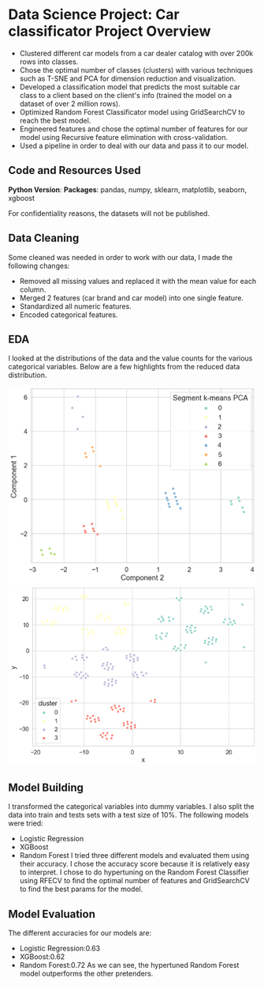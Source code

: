 # Data Science Project: Car classificator Project Overview
* Clustered different car models from a car dealer catalog with over 200k rows into classes.
* Chose the optimal number of classes (clusters) with various techniques such as T-SNE and PCA for dimension reduction and visualization.
* Developed a classification model that predicts the most suitable car class to a client based on the client's info (trained the model on a dataset of over 2 million rows).
* Optimized Random Forest Classificator model using GridSearchCV to reach the best model.
* Engineered features and chose the optimal number of features for our model using Recursive feature elimination with cross-validation.
* Used a pipeline in order to deal with our data and pass it to our model.

## Code and Resources Used
**Python Version**:
**Packages**: pandas, numpy, sklearn, matplotlib, seaborn, xgboost

For confidentiality reasons, the datasets will not be published.

## Data Cleaning
Some cleaned was needed in order to work with our data, I made the following changes:
* Removed all missing values and replaced it with the mean value for each column.
* Merged 2 features (car brand and car model) into one single feature.
* Standardized all numeric features.
* Encoded categorical features.

## EDA 
I looked at the distributions of the data and the value counts for the various categorical variables. Below are a few highlights from the reduced data distribution.

![pca](https://github.com/AzizRom17/Car_classification/blob/main/pca.png)
![t-sne](https://github.com/AzizRom17/Car_classification/blob/main/t-sne.png)

## Model Building
I transformed the categorical variables into dummy variables. I also split the data into train and tests sets with a test size of 10%.
The following models were tried:
* Logistic Regression 
* XGBoost
* Random Forest
I tried three different models and evaluated them using their accuracy. I chose the accuracy score because it is relatively easy to interpret. I chose to do hypertuning on the Random Forest Classifier using RFECV to find the optimal number of features and GridSearchCV to find the best params for the model.

## Model Evaluation
The different accuracies for our models are:
* Logistic Regression:0.63
* XGBoost:0.62
* Random Forest:0.72
As we can see, the hypertuned Random Forest model outperforms the other pretenders. 
